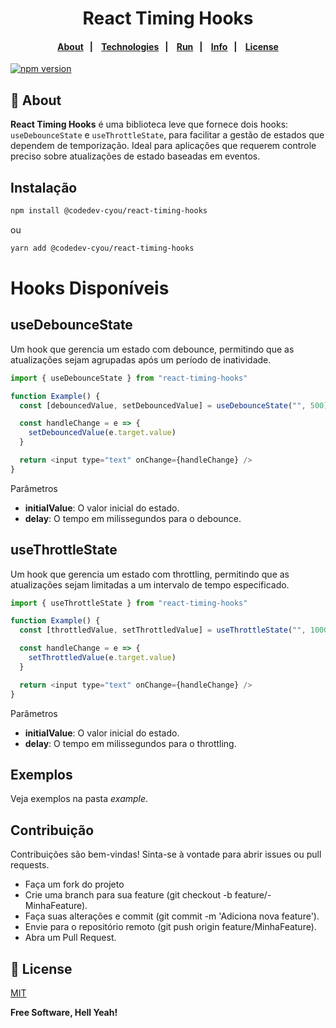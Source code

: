 <h1 align="center">
  React Timing Hooks
</h1>

<h4 align="center">
    <p align="center">
      <a href="#-about">About</a>&nbsp;&nbsp;&nbsp;|&nbsp;&nbsp;&nbsp;
      <a href="#-technologies">Technologies</a>&nbsp;&nbsp;&nbsp;|&nbsp;&nbsp;&nbsp;
      <a href="#-how-to-run-the-project">Run</a>&nbsp;&nbsp;&nbsp;|&nbsp;&nbsp;&nbsp;
      <a href="#-info">Info</a>&nbsp;&nbsp;&nbsp;|&nbsp;&nbsp;&nbsp;
      <a href="#-license">License</a>
  </p>
</h4>

[![npm version](https://img.shields.io/npm/v/@codedev-cyou/react-timing-hooks.svg)](https://www.npmjs.com/package/@codedev-cyou/react-timing-hooks)

## 🔖 About

**React Timing Hooks** é uma biblioteca leve que fornece dois hooks: `useDebounceState` e `useThrottleState`, para facilitar a gestão de estados que dependem de temporização. Ideal para aplicações que requerem controle preciso sobre atualizações de estado baseadas em eventos.

## Instalação

```bash
npm install @codedev-cyou/react-timing-hooks
```

ou

```bash
yarn add @codedev-cyou/react-timing-hooks
```

# Hooks Disponíveis

## useDebounceState

Um hook que gerencia um estado com debounce, permitindo que as atualizações sejam agrupadas após um período de inatividade.

```js
import { useDebounceState } from "react-timing-hooks"

function Example() {
  const [debouncedValue, setDebouncedValue] = useDebounceState("", 500)

  const handleChange = e => {
    setDebouncedValue(e.target.value)
  }

  return <input type="text" onChange={handleChange} />
}
```

Parâmetros

- **initialValue**: O valor inicial do estado.
- **delay**: O tempo em milissegundos para o debounce.

## useThrottleState

Um hook que gerencia um estado com throttling, permitindo que as atualizações sejam limitadas a um intervalo de tempo especificado.

```js
import { useThrottleState } from "react-timing-hooks"

function Example() {
  const [throttledValue, setThrottledValue] = useThrottleState("", 1000)

  const handleChange = e => {
    setThrottledValue(e.target.value)
  }

  return <input type="text" onChange={handleChange} />
}
```

Parâmetros

- **initialValue**: O valor inicial do estado.
- **delay**: O tempo em milissegundos para o throttling.

## Exemplos

Veja exemplos na pasta _example_.

## Contribuição

Contribuições são bem-vindas! Sinta-se à vontade para abrir issues ou pull requests.

- Faça um fork do projeto
- Crie uma branch para sua feature (git checkout -b feature/- MinhaFeature).
- Faça suas alterações e commit (git commit -m 'Adiciona nova feature').
- Envie para o repositório remoto (git push origin feature/MinhaFeature).
- Abra um Pull Request.

## 📝 License

[MIT](LICENSE.txt)

**Free Software, Hell Yeah!**

